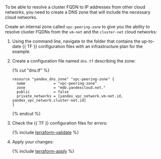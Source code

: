 To be able to resolve a cluster FQDN to IP addresses from other cloud networks, you need to create a DNS zone that will include the necessary cloud networks.

Create an internal zone called `vpc-peering-zone` to give you the ability to resolve cluster FQDNs from the `vm-net` and the `cluster-net` cloud networks:

1. Using the command line, navigate to the folder that contains the up-to-date {{ TF }} configuration files with an infrastructure plan for the example.

1. Create a configuration file named `dns.tf` describing the zone:

    {% cut "dns.tf" %}

    ```hcl
    resource "yandex_dns_zone" "vpc-peering-zone" {
      name             = "vpc-peering-zone"
      zone             = "mdb.yandexcloud.net."
      public           = false
      private_networks = [yandex_vpc_network.vm-net.id, yandex_vpc_network.cluster-net.id]
    }
    ```

    {% endcut %}

1. Check the {{ TF }} configuration files for errors:

    {% include [terraform-validate](../../mdb/terraform/validate.md) %}

1. Apply your changes:

    {% include [terraform-apply](../../mdb/terraform/apply.md) %}

